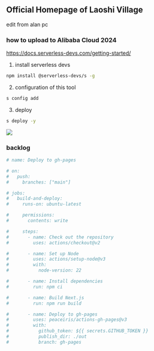 ## Official Homepage of Laoshi Village

edit from alan pc

### how to upload to Alibaba Cloud 2024

https://docs.serverless-devs.com/getting-started/

1. install serverless devs

```bash
npm install @serverless-devs/s -g
```

2. configuration of this tool

```bash
s config add
```

3. deploy

```bash
s deploy -y
```

![](/public/hero1_new.jpeg)

### backlog

```bash:.github/workflows/ghpage.yml
# name: Deploy to gh-pages

# on:
#   push:
#     branches: ["main"]

# jobs:
#   build-and-deploy:
#     runs-on: ubuntu-latest

#     permissions:
#       contents: write

#     steps:
#       - name: Check out the repository
#         uses: actions/checkout@v2

#       - name: Set up Node
#         uses: actions/setup-node@v3
#         with:
#           node-version: 22

#       - name: Install dependencies
#         run: npm ci

#       - name: Build Next.js
#         run: npm run build

#       - name: Deploy to gh-pages
#         uses: peaceiris/actions-gh-pages@v3
#         with:
#           github_token: ${{ secrets.GITHUB_TOKEN }}
#           publish_dir: ./out
#           branch: gh-pages
```
